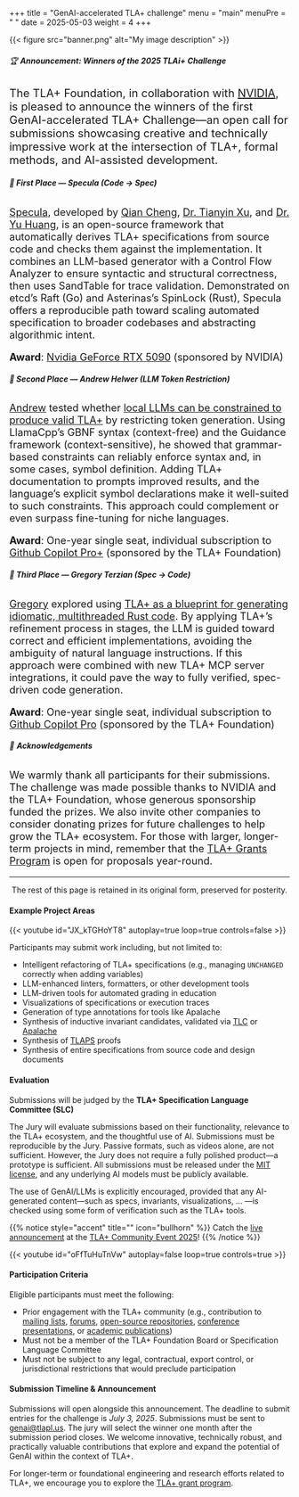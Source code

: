 +++
title = "GenAI-accelerated TLA+ challenge"
menu = "main"
menuPre = "<i class='fa-solid fa-trophy'></i> "
date = 2025-05-03
weight = 4
+++


{{< figure src="banner.png" alt="My image description" >}}


###### 🏆 **Announcement: Winners of the 2025 TLAi+ Challenge**

<span style="font-size: 20px;">

The TLA+ Foundation, in collaboration with [NVIDIA](https://www.nvidia.com/en-us/), is pleased to announce the winners of the first GenAI-accelerated TLA+ Challenge—an open call for submissions showcasing creative and technically impressive work at the intersection of TLA+, formal methods, and AI-assisted development.

</span>

###### **🥇 First Place — Specula *(Code → Spec)***

<span style="font-size: 1.3em;">

[Specula](https://github.com/specula-org/Specula), developed by [Qian Cheng](https://github.com/Qian-Cheng-nju), [Dr. Tianyin Xu](https://siebelschool.illinois.edu/about/people/faculty/tyxu), and [Dr. Yu Huang](https://cs.nju.edu.cn/yuhuang/), is an open-source framework that automatically derives TLA+ specifications from source code and checks them against the implementation. It combines an LLM-based generator with a Control Flow Analyzer to ensure syntactic and structural correctness, then uses SandTable for trace validation. Demonstrated on etcd’s Raft (Go) and Asterinas’s SpinLock (Rust), Specula offers a reproducible path toward scaling automated specification to broader codebases and abstracting algorithmic intent.

**Award**: [Nvidia GeForce RTX 5090](https://www.nvidia.com/en-us/geforce/graphics-cards/50-series/rtx-5090/) (sponsored by NVIDIA)

</span>

###### **🥈 Second Place — Andrew Helwer *(LLM Token Restriction)***

<span style="font-size: 1.3em;">

[Andrew](https://ahelwer.ca) tested whether [local LLMs can be constrained to produce valid TLA+](https://codeberg.org/tlaplus/tla-constrain-llm) by restricting token generation. Using LlamaCpp’s GBNF syntax (context-free) and the Guidance framework (context-sensitive), he showed that grammar-based constraints can reliably enforce syntax and, in some cases, symbol definition. Adding TLA+ documentation to prompts improved results, and the language’s explicit symbol declarations make it well-suited to such constraints. This approach could complement or even surpass fine-tuning for niche languages.

**Award**: One-year single seat, individual subscription to [Github Copilot Pro+](https://github.com/github-copilot/pro-plus) (sponsored by the TLA+ Foundation)

</span>

###### **🥉 Third Place — Gregory Terzian *(Spec → Code)***

<span style="font-size: 1.3em;">

[Gregory](https://github.com/gterzian) explored using [TLA+ as a blueprint for generating idiomatic, multithreaded Rust code](https://github.com/gterzian/_refinement). By applying TLA+’s refinement process in stages, the LLM is guided toward correct and efficient implementations, avoiding the ambiguity of natural language instructions. If this approach were combined with new TLA+ MCP server integrations, it could pave the way to fully verified, spec-driven code generation.

**Award**: One-year single seat, individual subscription to [Github Copilot Pro](https://github.com/github-copilot/pro) (sponsored by the TLA+ Foundation)

</span>

###### 🙏 **Acknowledgements**

<span style="font-size: 1.3em;">

We warmly thank all participants for their submissions. The challenge was made possible thanks to NVIDIA and the TLA+ Foundation, whose generous sponsorship funded the prizes. We also invite other companies to consider donating prizes for future challenges to help grow the TLA+ ecosystem.  For those with larger, longer-term projects in mind, remember that the [TLA+ Grants Program](https://foundation.tlapl.us/grants/index.html) is open for proposals year-round.

</span>


-------------------------

<p style="text-align: center;">The rest of this page is retained in its original form, preserved for posterity.</p>



#### **Example Project Areas**

{{< youtube id="JX_kTGHoYT8" autoplay=true loop=true controls=false >}}

Participants may submit work including, but not limited to:

* Intelligent refactoring of TLA+ specifications (e.g., managing `UNCHANGED` correctly when adding variables)
* LLM-enhanced linters, formatters, or other development tools
* LLM-driven tools for automated grading in education
* Visualizations of specifications or execution traces
* Generation of type annotations for tools like Apalache
* Synthesis of inductive invariant candidates, validated via [TLC](https://github.com/tlaplus/tlaplus) or [Apalache](https://github.com/apalache-mc/apalache/)
* Synthesis of [TLAPS](https://github.com/tlaplus/tlapm) proofs
* Synthesis of entire specifications from source code and design documents

#### **Evaluation**

Submissions will be judged by the **TLA+ Specification Language Committee (SLC)**

The Jury will evaluate submissions based on their functionality, relevance to the TLA+ ecosystem, and the thoughtful use of AI. Submissions must be reproducible by the Jury. Passive formats, such as videos alone, are not sufficient. However, the Jury does not require a fully polished product—a prototype is sufficient. All submissions must be released under the [MIT license](https://opensource.org/license/mit), and any underlying AI models must be publicly available.

The use of GenAI/LLMs is explicitly encouraged, provided that any AI-generated content—such as specs, invariants, visualizations, … —is checked using some form of verification such as the TLA+ tools.

{{% notice style="accent" title="" icon="bullhorn" %}}
Catch the [live announcement](https://youtu.be/oFfTuHuTnVw) at the [TLA+ Community Event 2025](https://conf.tlapl.us/2025-etaps)!
{{% /notice %}}

{{< youtube id="oFfTuHuTnVw" autoplay=false loop=true controls=true >}}


#### **Participation Criteria**

Eligible participants must meet the following:

* Prior engagement with the TLA+ community (e.g., contribution to [mailing lists](https://groups.google.com/g/tlaplus), [forums](https://www.reddit.com/r/tlaplus/), [open-source repositories](https://github.com/tlaplus/), [conference presentations](https://conf.tlapl.us/), or [academic publications](https://scholar.google.com/scholar?q=TLA%2B))
* Must not be a member of the TLA+ Foundation Board or Specification Language Committee
* Must not be subject to any legal, contractual, export control, or jurisdictional restrictions that would preclude participation

#### **Submission Timeline & Announcement**

Submissions will open alongside this announcement. The deadline to submit entries for the challenge is *July 3, 2025*. Submissions must be sent to genai@tlapl.us. The jury will select the winner one month after the submission period closes. We welcome innovative, technically robust, and practically valuable contributions that explore and expand the potential of GenAI within the context of TLA+. 

For longer-term or foundational engineering and research efforts related to TLA+, we encourage you to explore the [TLA+ grant program](../grants/2024-grant-program/).

<!-- https://gohugo.io/shortcodes/youtube/ -->
<!-- https://docs.google.com/document/d/1QYpQQlgNJ-JHqM-GAfE9cEZt7bQaARgIc5qmbiuEKK4/edit?usp=sharing -->
